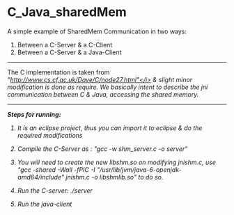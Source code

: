 # C_Java_sharedMem

A simple example of SharedMem Communication in two ways:
1. Between a C-Server & a C-Client
2. Between a C-Server & a Java-Client

---

The C implementation is taken from <i>"http://www.cs.cf.ac.uk/Dave/C/node27.html"</i> & slight minor modification is done as require. We basically intent to describe the jni communication between C & Java, accessing the shared memory. 

---

<b>Steps for running:</b>

1. It is an eclipse project, thus you can import it to eclipse & do the required modifications

2. Compile the C-Server as : <i>"gcc -w  shm_server.c -o server"</i>

3. You will need to create the new libshm.so on modifying jnishm.c, use <i>"gcc -shared -Wall -fPIC -I "/usr/lib/jvm/java-6-openjdk-amd64/include" jnishm.c -o libshmlib.so" to do so.</i>

4. Run the C-server: <i>./server</i>

6. Run the java-client
        
